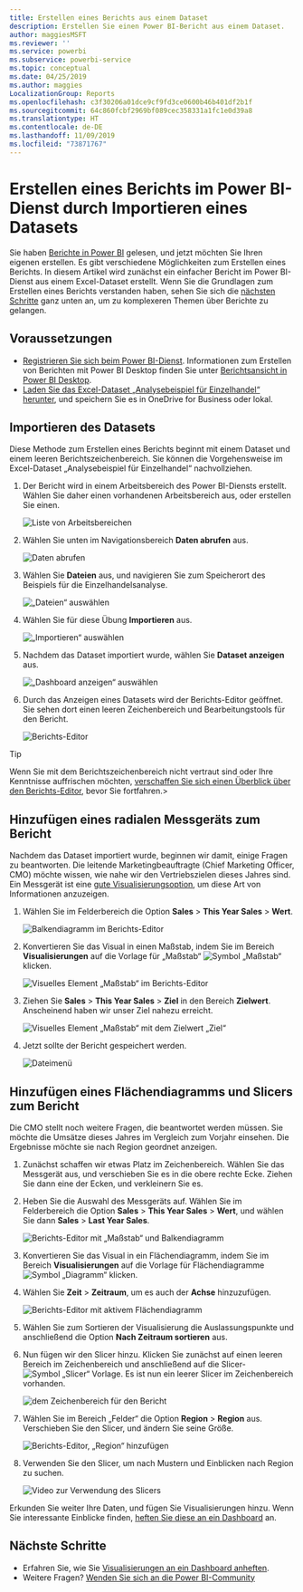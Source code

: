 ```yaml
---
title: Erstellen eines Berichts aus einem Dataset
description: Erstellen Sie einen Power BI-Bericht aus einem Dataset.
author: maggiesMSFT
ms.reviewer: ''
ms.service: powerbi
ms.subservice: powerbi-service
ms.topic: conceptual
ms.date: 04/25/2019
ms.author: maggies
LocalizationGroup: Reports
ms.openlocfilehash: c3f30206a01dce9cf9fd3ce0600b46b401df2b1f
ms.sourcegitcommit: 64c860fcbf2969bf089cec358331a1fc1e0d39a8
ms.translationtype: HT
ms.contentlocale: de-DE
ms.lasthandoff: 11/09/2019
ms.locfileid: "73871767"
---
```

# <a name="create-a-report-in-the-power-bi-service-by-importing-a-dataset"></a>Erstellen eines Berichts im Power BI-Dienst durch Importieren eines Datasets
Sie haben [Berichte in Power BI](consumer/end-user-reports.md) gelesen, und jetzt möchten Sie Ihren eigenen erstellen. Es gibt verschiedene Möglichkeiten zum Erstellen eines Berichts. In diesem Artikel wird zunächst ein einfacher Bericht im Power BI-Dienst aus einem Excel-Dataset erstellt. Wenn Sie die Grundlagen zum Erstellen eines Berichts verstanden haben, sehen Sie sich die [nächsten Schritte](#next-steps) ganz unten an, um zu komplexeren Themen über Berichte zu gelangen.  

## <a name="prerequisites"></a>Voraussetzungen
- [Registrieren Sie sich beim Power BI-Dienst](service-self-service-signup-for-power-bi.md). Informationen zum Erstellen von Berichten mit Power BI Desktop finden Sie unter [Berichtsansicht in Power BI Desktop](desktop-report-view.md). 
- [Laden Sie das Excel-Dataset „Analysebeispiel für Einzelhandel“ herunter](https://go.microsoft.com/fwlink/?LinkId=529778), und speichern Sie es in OneDrive for Business oder lokal.

## <a name="import-the-dataset"></a>Importieren des Datasets
Diese Methode zum Erstellen eines Berichts beginnt mit einem Dataset und einem leeren Berichtszeichenbereich. Sie können die Vorgehensweise im Excel-Dataset „Analysebeispiel für Einzelhandel“ nachvollziehen.

1. Der Bericht wird in einem Arbeitsbereich des Power BI-Diensts erstellt. Wählen Sie daher einen vorhandenen Arbeitsbereich aus, oder erstellen Sie einen.
   
   ![Liste von Arbeitsbereichen](media/service-report-create-new/power-bi-workspaces2.png)
2. Wählen Sie unten im Navigationsbereich **Daten abrufen** aus.
   
   ![Daten abrufen](media/service-report-create-new/power-bi-get-data3.png)
3. Wählen Sie **Dateien** aus, und navigieren Sie zum Speicherort des Beispiels für die Einzelhandelsanalyse.
   
    ![„Dateien“ auswählen](media/service-report-create-new/power-bi-select-files.png)
4. Wählen Sie für diese Übung **Importieren** aus.
   
   ![„Importieren“ auswählen](media/service-report-create-new/power-bi-import.png)
5. Nachdem das Dataset importiert wurde, wählen Sie **Dataset anzeigen** aus.
   
   ![„Dashboard anzeigen“ auswählen](media/service-report-create-new/power-bi-view-dataset.png)
6. Durch das Anzeigen eines Datasets wird der Berichts-Editor geöffnet.  Sie sehen dort einen leeren Zeichenbereich und Bearbeitungstools für den Bericht.
   
   ![Berichts-Editor](media/service-report-create-new/power-bi-blank-report.png)

> [!TIP]
> Wenn Sie mit dem Berichtszeichenbereich nicht vertraut sind oder Ihre Kenntnisse auffrischen möchten, [verschaffen Sie sich einen Überblick über den Berichts-Editor](service-the-report-editor-take-a-tour.md), bevor Sie fortfahren.> 
> 

## <a name="add-a-radial-gauge-to-the-report"></a>Hinzufügen eines radialen Messgeräts zum Bericht
Nachdem das Dataset importiert wurde, beginnen wir damit, einige Fragen zu beantworten.  Die leitende Marketingbeauftragte (Chief Marketing Officer, CMO) möchte wissen, wie nahe wir den Vertriebszielen dieses Jahres sind. Ein Messgerät ist eine [gute Visualisierungsoption](visuals/power-bi-report-visualizations.md), um diese Art von Informationen anzuzeigen.

1. Wählen Sie im Felderbereich die Option **Sales** > **This Year Sales** > **Wert**.
   
    ![Balkendiagramm im Berichts-Editor](media/service-report-create-new/power-bi-report-step1.png)
2. Konvertieren Sie das Visual in einen Maßstab, indem Sie im Bereich **Visualisierungen** auf die Vorlage für „Maßstab“ ![Symbol „Maßstab“](media/service-report-create-new/powerbi-gauge-icon.png) klicken.
   
    ![Visuelles Element „Maßstab“ im Berichts-Editor](media/service-report-create-new/power-bi-report-step2.png)
3. Ziehen Sie **Sales** > **This Year Sales** > **Ziel** in den Bereich **Zielwert**. Anscheinend haben wir unser Ziel nahezu erreicht.
   
    ![Visuelles Element „Maßstab“ mit dem Zielwert „Ziel“](media/service-report-create-new/power-bi-report-step3.png)
4. Jetzt sollte der Bericht gespeichert werden.
   
   ![Dateimenü](media/service-report-create-new/powerbi-save.png)

## <a name="add-an-area-chart-and-slicer-to-the-report"></a>Hinzufügen eines Flächendiagramms und Slicers zum Bericht
Die CMO stellt noch weitere Fragen, die beantwortet werden müssen. Sie möchte die Umsätze dieses Jahres im Vergleich zum Vorjahr einsehen. Die Ergebnisse möchte sie nach Region geordnet anzeigen.

1. Zunächst schaffen wir etwas Platz im Zeichenbereich. Wählen Sie das Messgerät aus, und verschieben Sie es in die obere rechte Ecke. Ziehen Sie dann eine der Ecken, und verkleinern Sie es.
2. Heben Sie die Auswahl des Messgeräts auf. Wählen Sie im Felderbereich die Option **Sales** > **This Year Sales** > **Wert**, und wählen Sie dann **Sales** > **Last Year Sales**.
   
    ![Berichts-Editor mit „Maßstab“ und Balkendiagramm](media/service-report-create-new/power-bi-report-step4.png)
3. Konvertieren Sie das Visual in ein Flächendiagramm, indem Sie im Bereich **Visualisierungen** auf die Vorlage für Flächendiagramme ![Symbol „Diagramm“](media/service-report-create-new/power-bi-areachart-icon.png) klicken.
4. Wählen Sie **Zeit** > **Zeitraum**, um es auch der **Achse** hinzuzufügen.
   
    ![Berichts-Editor mit aktivem Flächendiagramm](media/service-report-create-new/power-bi-report-step5.png)
5. Wählen Sie zum Sortieren der Visualisierung die Auslassungspunkte und anschließend die Option **Nach Zeitraum sortieren** aus.
6. Nun fügen wir den Slicer hinzu. Klicken Sie zunächst auf einen leeren Bereich im Zeichenbereich und anschließend auf die Slicer- ![Symbol „Slicer“](media/service-report-create-new/power-bi-slicer-icon.png) Vorlage. Es ist nun ein leerer Slicer im Zeichenbereich vorhanden.
   
    ![dem Zeichenbereich für den Bericht](media/service-report-create-new/power-bi-report-step6.png)    
7. Wählen Sie im Bereich „Felder“ die Option **Region** > **Region** aus. Verschieben Sie den Slicer, und ändern Sie seine Größe.
   
    ![Berichts-Editor, „Region“ hinzufügen](media/service-report-create-new/power-bi-report-step7.png)  
8. Verwenden Sie den Slicer, um nach Mustern und Einblicken nach Region zu suchen.
   
   ![Video zur Verwendung des Slicers](media/service-report-create-new/power-bi-slicer-video2.gif)  

Erkunden Sie weiter Ihre Daten, und fügen Sie Visualisierungen hinzu. Wenn Sie interessante Einblicke finden, [heften Sie diese an ein Dashboard](service-dashboard-pin-tile-from-report.md) an.

## <a name="next-steps"></a>Nächste Schritte

* Erfahren Sie, wie Sie [Visualisierungen an ein Dashboard anheften](service-dashboard-pin-tile-from-report.md).   
* Weitere Fragen? [Wenden Sie sich an die Power BI-Community](https://community.powerbi.com/)

